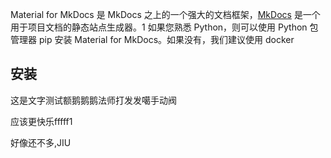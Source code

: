 Material for MkDocs 是 MkDocs 之上的一个强大的文档框架，[MkDocs](https://www.mkdocs.org/) 是一个用于项目文档的静态站点生成器。1 如果您熟悉 Python，则可以使用 Python 包管理器 pip 安装 Material for MkDocs。如果没有，我们建议使用 docker

## 安装

这是文字测试额鹅鹅鹅法师打发发噶手动阀

应该更快乐fffff1

好像还不多,JIU